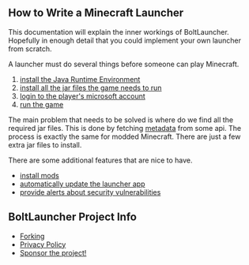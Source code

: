 ## How to Write a Minecraft Launcher 

This documentation will explain the inner workings of BoltLauncher. Hopefully in enough detail that you could implement your own launcher from scratch. 

A launcher must do several things before someone can play Minecraft.

1. [install the Java Runtime Environment](how-it-works/installing/java.md)
2. [install all the jar files the game needs to run](how-it-works/installing/README.md)
3. [login to the player's microsoft account](how-it-works/microsoft-auth.md)
4. [run the game](how-it-works/launching.md)

The main problem that needs to be solved is where do we find all the required jar files. This is done by fetching [metadata](how-it-works/metadata.md) from some api. The process is exactly the same for modded Minecraft. There are just a few extra jar files to install. 

There are some additional features that are nice to have.

- [install mods](how-it-works/installing/README.md)
- [automatically update the launcher app](how-it-works/auto-update/README.md)
- [provide alerts about security vulnerabilities](how-it-works/security/README.md)

## BoltLauncher Project Info

- [Forking](project/forking.md)
- [Privacy Policy](project/privacy.md)
- [Sponsor the project!](project/sponsor.md)
